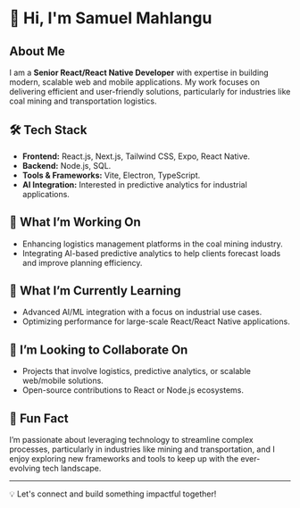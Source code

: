 # 👋 Hi, I'm Samuel Mahlangu

## About Me
I am a **Senior React/React Native Developer** with expertise in building modern, scalable web and mobile applications. My work focuses on delivering efficient and user-friendly solutions, particularly for industries like coal mining and transportation logistics.

## 🛠️ Tech Stack
- **Frontend:** React.js, Next.js, Tailwind CSS, Expo, React Native.
- **Backend:** Node.js, SQL.
- **Tools & Frameworks:** Vite, Electron, TypeScript.
- **AI Integration:** Interested in predictive analytics for industrial applications.

## 🚀 What I’m Working On
- Enhancing logistics management platforms in the coal mining industry.
- Integrating AI-based predictive analytics to help clients forecast loads and improve planning efficiency.

## 🌱 What I’m Currently Learning
- Advanced AI/ML integration with a focus on industrial use cases.
- Optimizing performance for large-scale React/React Native applications.

## 🤝 I’m Looking to Collaborate On
- Projects that involve logistics, predictive analytics, or scalable web/mobile solutions.
- Open-source contributions to React or Node.js ecosystems.

## 🌟 Fun Fact
I’m passionate about leveraging technology to streamline complex processes, particularly in industries like mining and transportation, and I enjoy exploring new frameworks and tools to keep up with the ever-evolving tech landscape.

---

💡 Let's connect and build something impactful together!
